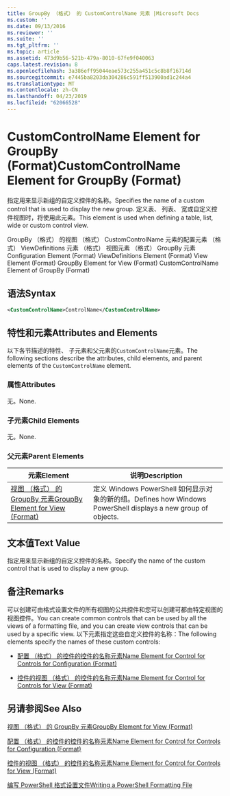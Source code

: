 ```yaml
---
title: GroupBy （格式） 的 CustomControlName 元素 |Microsoft Docs
ms.custom: ''
ms.date: 09/13/2016
ms.reviewer: ''
ms.suite: ''
ms.tgt_pltfrm: ''
ms.topic: article
ms.assetid: 473d9b56-521b-479a-8010-67fe9f040063
caps.latest.revision: 8
ms.openlocfilehash: 3a386eff95044eae573c255a451c5c8b8f16714d
ms.sourcegitcommit: e7445ba8203da304286c591ff513900ad1c244a4
ms.translationtype: MT
ms.contentlocale: zh-CN
ms.lasthandoff: 04/23/2019
ms.locfileid: "62066528"
---
```

# <a name="customcontrolname-element-for-groupby-format"></a><span data-ttu-id="4ebe1-102">CustomControlName Element for GroupBy (Format)</span><span class="sxs-lookup"><span data-stu-id="4ebe1-102">CustomControlName Element for GroupBy (Format)</span></span>

<span data-ttu-id="4ebe1-103">指定用来显示新组的自定义控件的名称。</span><span class="sxs-lookup"><span data-stu-id="4ebe1-103">Specifies the name of a custom control that is used to display the new group.</span></span> <span data-ttu-id="4ebe1-104">定义表、 列表、 宽或自定义控件视图时，将使用此元素。</span><span class="sxs-lookup"><span data-stu-id="4ebe1-104">This element is used when defining a table, list, wide or custom control view.</span></span>

<span data-ttu-id="4ebe1-105">GroupBy （格式） 的视图 （格式） CustomControlName 元素的配置元素 （格式） ViewDefinitions 元素 （格式） 视图元素 （格式） GroupBy 元素</span><span class="sxs-lookup"><span data-stu-id="4ebe1-105">Configuration Element (Format) ViewDefinitions Element (Format) View Element (Format) GroupBy Element for View (Format) CustomControlName Element of GroupBy (Format)</span></span>

## <a name="syntax"></a><span data-ttu-id="4ebe1-106">语法</span><span class="sxs-lookup"><span data-stu-id="4ebe1-106">Syntax</span></span>

```xml
<CustomControlName>ControlName</CustomControlName>
```

## <a name="attributes-and-elements"></a><span data-ttu-id="4ebe1-107">特性和元素</span><span class="sxs-lookup"><span data-stu-id="4ebe1-107">Attributes and Elements</span></span>

<span data-ttu-id="4ebe1-108">以下各节描述的特性、 子元素和父元素的`CustomControlName`元素。</span><span class="sxs-lookup"><span data-stu-id="4ebe1-108">The following sections describe the attributes, child elements, and parent elements of the `CustomControlName` element.</span></span>

### <a name="attributes"></a><span data-ttu-id="4ebe1-109">属性</span><span class="sxs-lookup"><span data-stu-id="4ebe1-109">Attributes</span></span>

<span data-ttu-id="4ebe1-110">无。</span><span class="sxs-lookup"><span data-stu-id="4ebe1-110">None.</span></span>

### <a name="child-elements"></a><span data-ttu-id="4ebe1-111">子元素</span><span class="sxs-lookup"><span data-stu-id="4ebe1-111">Child Elements</span></span>

<span data-ttu-id="4ebe1-112">无。</span><span class="sxs-lookup"><span data-stu-id="4ebe1-112">None.</span></span>

### <a name="parent-elements"></a><span data-ttu-id="4ebe1-113">父元素</span><span class="sxs-lookup"><span data-stu-id="4ebe1-113">Parent Elements</span></span>

|<span data-ttu-id="4ebe1-114">元素</span><span class="sxs-lookup"><span data-stu-id="4ebe1-114">Element</span></span>|<span data-ttu-id="4ebe1-115">说明</span><span class="sxs-lookup"><span data-stu-id="4ebe1-115">Description</span></span>|
|-------------|-----------------|
|[<span data-ttu-id="4ebe1-116">视图 （格式） 的 GroupBy 元素</span><span class="sxs-lookup"><span data-stu-id="4ebe1-116">GroupBy Element for View (Format)</span></span>](./groupby-element-for-view-format.md)|<span data-ttu-id="4ebe1-117">定义 Windows PowerShell 如何显示对象的新的组。</span><span class="sxs-lookup"><span data-stu-id="4ebe1-117">Defines how Windows PowerShell displays a new group of objects.</span></span>|

## <a name="text-value"></a><span data-ttu-id="4ebe1-118">文本值</span><span class="sxs-lookup"><span data-stu-id="4ebe1-118">Text Value</span></span>

<span data-ttu-id="4ebe1-119">指定用来显示新组的自定义控件的名称。</span><span class="sxs-lookup"><span data-stu-id="4ebe1-119">Specify the name of the custom control that is used to display a new group.</span></span>

## <a name="remarks"></a><span data-ttu-id="4ebe1-120">备注</span><span class="sxs-lookup"><span data-stu-id="4ebe1-120">Remarks</span></span>

<span data-ttu-id="4ebe1-121">可以创建可由格式设置文件的所有视图的公共控件和您可以创建可都由特定视图的视图控件。</span><span class="sxs-lookup"><span data-stu-id="4ebe1-121">You can create common controls that can be used by all the views of a formatting file, and you can create view controls that can be used by a specific view.</span></span> <span data-ttu-id="4ebe1-122">以下元素指定这些自定义控件的名称：</span><span class="sxs-lookup"><span data-stu-id="4ebe1-122">The following elements specify the names of these custom controls:</span></span>

- [<span data-ttu-id="4ebe1-123">配置 （格式） 的控件的控件的名称元素</span><span class="sxs-lookup"><span data-stu-id="4ebe1-123">Name Element for Control for Controls for Configuration (Format)</span></span>](./name-element-for-control-for-controls-for-configuration-format.md)

- [<span data-ttu-id="4ebe1-124">控件的视图 （格式） 的控件的名称元素</span><span class="sxs-lookup"><span data-stu-id="4ebe1-124">Name Element for Control for Controls for View (Format)</span></span>](./name-element-for-control-for-controls-for-view-format.md)

## <a name="see-also"></a><span data-ttu-id="4ebe1-125">另请参阅</span><span class="sxs-lookup"><span data-stu-id="4ebe1-125">See Also</span></span>

[<span data-ttu-id="4ebe1-126">视图 （格式） 的 GroupBy 元素</span><span class="sxs-lookup"><span data-stu-id="4ebe1-126">GroupBy Element for View (Format)</span></span>](./groupby-element-for-view-format.md)

[<span data-ttu-id="4ebe1-127">配置 （格式） 的控件的控件的名称元素</span><span class="sxs-lookup"><span data-stu-id="4ebe1-127">Name Element for Control for Controls for Configuration (Format)</span></span>](./name-element-for-control-for-controls-for-configuration-format.md)

[<span data-ttu-id="4ebe1-128">控件的视图 （格式） 的控件的名称元素</span><span class="sxs-lookup"><span data-stu-id="4ebe1-128">Name Element for Control for Controls for View (Format)</span></span>](./name-element-for-control-for-controls-for-view-format.md)

[<span data-ttu-id="4ebe1-129">编写 PowerShell 格式设置文件</span><span class="sxs-lookup"><span data-stu-id="4ebe1-129">Writing a PowerShell Formatting File</span></span>](./writing-a-powershell-formatting-file.md)
